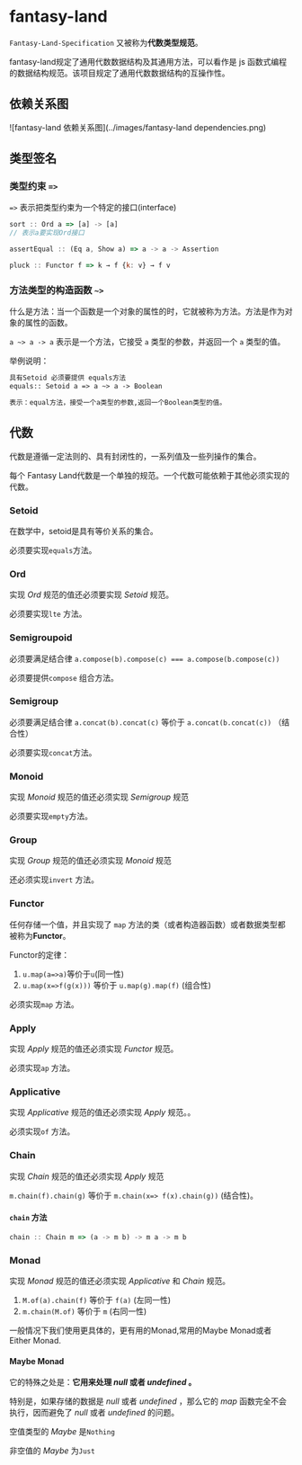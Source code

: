# fantasy-land

`Fantasy-Land-Specification` 又被称为**代数类型规范**。

fantasy-land规定了通用代数数据结构及其通用方法，可以看作是 js 函数式编程的数据结构规范。该项目规定了通用代数数据结构的互操作性。

## 依赖关系图

![fantasy-land 依赖关系图](../images/fantasy-land dependencies.png)



## 类型签名

### 类型约束 `=>`

`=>` 表示把类型约束为一个特定的接口(interface)

```javascript
sort :: Ord a => [a] -> [a]
// 表示a要实现Ord接口

assertEqual :: (Eq a, Show a) => a -> a -> Assertion

pluck :: Functor f => k → f {k: v} → f v
```



### 方法类型的构造函数 `~>`
什么是方法：当一个函数是一个对象的属性的时，它就被称为方法。方法是作为对象的属性的函数。

`a ~> a -> a` 表示是一个方法，它接受 `a` 类型的参数，并返回一个 `a` 类型的值。

举例说明：

```html
具有Setoid 必须要提供 equals方法
equals:: Setoid a => a ~> a -> Boolean

表示：equal方法，接受一个a类型的参数,返回一个Boolean类型的值。
```



## 代数

代数是遵循一定法则的、具有封闭性的，一系列值及一些列操作的集合。

每个 Fantasy Land代数是一个单独的规范。一个代数可能依赖于其他必须实现的代数。

### Setoid

在数学中，setoid是具有等价关系的集合。

必须要实现`equals`方法。



### Ord

实现 *Ord* 规范的值还必须要实现 *Setoid* 规范。

必须要实现`lte` 方法。



### Semigroupoid

必须要满足结合律 `a.compose(b).compose(c) === a.compose(b.compose(c))`

必须要提供`compose` 组合方法。



### Semigroup

必须要满足结合律 `a.concat(b).concat(c)` 等价于 `a.concat(b.concat(c))` （结合性）

必须要实现`concat`方法。



### Monoid

实现 *Monoid* 规范的值还必须实现 *Semigroup* 规范

必须要实现`empty`方法。



### Group

实现 *Group* 规范的值还必须实现 *Monoid* 规范

还必须实现`invert` 方法。



###  Functor

任何存储一个值，并且实现了 `map` 方法的类（或者构造器函数）或者数据类型都被称为**Functor**。

Functor的定律：

1. `u.map(a=>a)`等价于`u`(同一性)
2. `u.map(x=>f(g(x)))` 等价于 `u.map(g).map(f)` (组合性)

必须实现`map` 方法。



### Apply

实现 *Apply* 规范的值还必须实现 *Functor* 规范。

必须实现`ap` 方法。



### Applicative

实现 *Applicative* 规范的值还必须实现 *Apply* 规范。。

必须实现`of` 方法。



### Chain

实现 *Chain* 规范的值还必须实现 *Apply* 规范

`m.chain(f).chain(g)` 等价于 `m.chain(x=> f(x).chain(g))` (结合性)。



#### `chain` 方法

```javascript
chain :: Chain m => (a -> m b) -> m a -> m b
```



### Monad

实现 *Monad* 规范的值还必须实现 *Applicative* 和 *Chain* 规范。

1. `M.of(a).chain(f)` 等价于 `f(a)` (左同一性)
2. `m.chain(M.of)` 等价于 `m` (右同一性)

一般情况下我们使用更具体的，更有用的Monad,常用的Maybe Monad或者 Either Monad.



#### Maybe Monad

它的特殊之处是：**它用来处理 *null* 或者 *undefined* 。**

特别是，如果存储的数据是 *null* 或者 *undefined* ，那么它的 *map* 函数完全不会执行，因而避免了 *null* 或者 *undefined* 的问题。

空值类型的 *Maybe* 是`Nothing`

非空值的 *Maybe* 为`Just`














